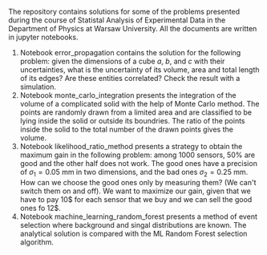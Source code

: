 The repository contains solutions for some of the problems presented during the course of Statistal Analysis of Experimental Data in the Department of Physics at Warsaw University.
All the documents are written in jupyter notebooks. 

1. Notebook error_propagation contains the solution for the following problem: given the dimensions of a cube $a$, $b$, and $c$ with their uncertainties, what is the uncertainty of its volume, area and total length of its edges? Are these entities correlated? Check the result with a  simulation.
2. Notebook monte_carlo_integration presents the integration of the volume of a complicated solid with the help of Monte Carlo method. The points are randomly drawn from a limited area and are classified to be lying inside the solid or outside its boundries. The ratio of the points inside the solid to the total number of the drawn points gives the volume.
3. Notebook likelihood_ratio_method presents a strategy to obtain the maximum gain in the following problem: among 1000 sensors, 50% are good and the other half does not work. The good ones have a precision of $\sigma_{1}=0.05$ mm in two dimensions, and the bad ones $\sigma_{2}=0.25$ mm. How can we choose the good ones only by measuring them? (We can't switch them on and off). We want to maximize our gain, given that we have to pay 10$ for each sensor that we buy and we can sell the good ones fo 12$.
4. Notebook machine_learning_random_forest presents a method of event selection where background and singal distributions are known. The analytical solution is compared with the ML Random Forest selection algorithm.

